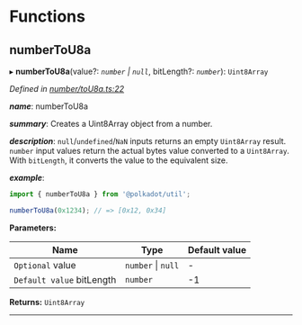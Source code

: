 

# Functions

<a id="numbertou8a"></a>

##  numberToU8a

▸ **numberToU8a**(value?: *`number` \| `null`*, bitLength?: *`number`*): `Uint8Array`

*Defined in [number/toU8a.ts:22](https://github.com/polkadot-js/common/blob/9864646/packages/util/src/number/toU8a.ts#L22)*

*__name__*: numberToU8a

*__summary__*: Creates a Uint8Array object from a number.

*__description__*: `null`/`undefined`/`NaN` inputs returns an empty `Uint8Array` result. `number` input values return the actual bytes value converted to a `Uint8Array`. With `bitLength`, it converts the value to the equivalent size.

*__example__*:   

```javascript
import { numberToU8a } from '@polkadot/util';

numberToU8a(0x1234); // => [0x12, 0x34]
```

**Parameters:**

| Name | Type | Default value |
| ------ | ------ | ------ |
| `Optional` value | `number` \| `null` | - |
| `Default value` bitLength | `number` |  -1 |

**Returns:** `Uint8Array`

___

